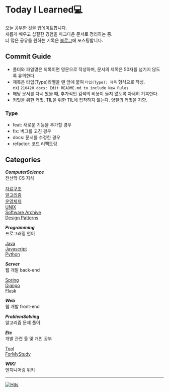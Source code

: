 # Today I Learned💻 
오늘 공부한 것을 업데이트합니다.  
새롭게 배우고 삽질한 경험을 마크다운 문서로 정리하는 중.   
더 많은 공유를 원하는 기록은 [블로그](https://journstory.tistory.com/)에 포스팅합니다.   

## Commit Guide  
- 폴더와 파일명은 되록이면 영문으로 작성하며, 문서의 제목은 50자를 넘기지 않도록 유의한다.    
- 제목은 타입(Type)라벨을 맨 앞에 붙여 `타입(Type): 제목` 형식으로 작성.  
ex) `210420 docs: Edit README.md to include New Rules`  
- 해당 문서를 다시 봤을 때, 추가적인 검색의 비용이 들지 않도록 자세히 기록한다.  
- 커밋을 위한 커밋, TIL을 위한 TIL에 집착하지 않는다. 양질의 커밋을 지향.  
  
### Type  
- feat: 새로운 기능을 추가할 경우  
- fix: 버그를 고친 경우  
- docs: 문서를 수정한 경우  
- refactor: 코드 리팩토링
  
## Categories
**_ComputerScience_**    
전산학 CS 지식   
    
[자료구조](ComputerScience/DataStructure)  
[알고리즘](ComputerScience/Alogorithm)  
[운영체제](ComputerScience/OperatingSystem)  
[UNIX](ComputerScience/UNIX)  
[Software Archive](ComputerScience/SoftwareArchive)    
[Design Patterns](ComputerScience/DesignPatterns)
  
**_Programming_**   
프로그래밍 언어 
    
[Java](Programming/JAVA)       
[Javascript](Programming/JavaScript)    
[Python](Programming/Python)    
  
**_Server_**    
웹 개발 back-end  
    
[Spring](Server/Spring)  
[Django](Server/Django)  
[Flask](Server/Flask)  
  
**_Web_**    
웹 개발 front-end  
    
**_ProblemSolving_**    
알고리즘 문제 풀이  
    
**_Etc_**    
개발 관련 툴 및 개인 공부
   
[Tool](ETC/Tool)    
[ForMyStudy](ETC/ForMyStudy)    
     
**_WIKI_**    
엔지니어링 위키   

---
[![Hits](https://hits.seeyoufarm.com/api/count/incr/badge.svg?url=https%3A%2F%2Fgithub.com%2Fgjbae1212%2Fhit-counter)](https://github.com/Journey-han/TIL)                    
